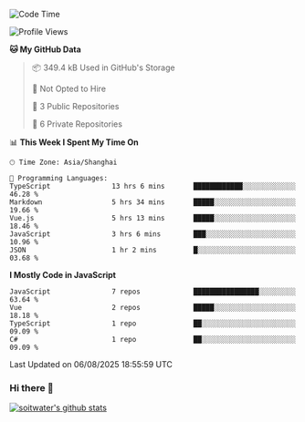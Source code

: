 <!--START_SECTION:waka-->
![Code Time](http://img.shields.io/badge/Code%20Time-5%2C371%20hrs%2052%20mins-blue)

![Profile Views](http://img.shields.io/badge/Profile%20Views-0-blue)

**🐱 My GitHub Data** 

> 📦 349.4 kB Used in GitHub's Storage 
 > 
> 🚫 Not Opted to Hire
 > 
> 📜 3 Public Repositories 
 > 
> 🔑 6 Private Repositories 
 > 
📊 **This Week I Spent My Time On** 

```text
🕑︎ Time Zone: Asia/Shanghai

💬 Programming Languages: 
TypeScript               13 hrs 6 mins       ████████████░░░░░░░░░░░░░   46.28 % 
Markdown                 5 hrs 34 mins       █████░░░░░░░░░░░░░░░░░░░░   19.66 % 
Vue.js                   5 hrs 13 mins       █████░░░░░░░░░░░░░░░░░░░░   18.46 % 
JavaScript               3 hrs 6 mins        ███░░░░░░░░░░░░░░░░░░░░░░   10.96 % 
JSON                     1 hr 2 mins         █░░░░░░░░░░░░░░░░░░░░░░░░   03.68 % 
```

**I Mostly Code in JavaScript** 

```text
JavaScript               7 repos             ████████████████░░░░░░░░░   63.64 % 
Vue                      2 repos             █████░░░░░░░░░░░░░░░░░░░░   18.18 % 
TypeScript               1 repo              ██░░░░░░░░░░░░░░░░░░░░░░░   09.09 % 
C#                       1 repo              ██░░░░░░░░░░░░░░░░░░░░░░░   09.09 % 
```




 Last Updated on 06/08/2025 18:55:59 UTC
<!--END_SECTION:waka-->

### Hi there 👋
[![soitwater's github stats](https://github-readme-stats.vercel.app/api?username=soitwater)](https://github.com/soitwater/github-readme-stats)
